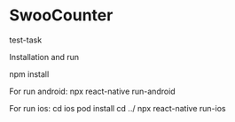 # SwooCounter
test-task

Installation and run

npm install  

For run android:
npx react-native run-android

For run ios:
cd ios
pod install
cd ../
npx react-native run-ios
